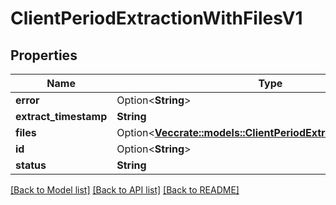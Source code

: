 # ClientPeriodExtractionWithFilesV1

## Properties

Name | Type | Description | Notes
------------ | ------------- | ------------- | -------------
**error** | Option<**String**> |  | [optional]
**extract_timestamp** | **String** |  |
**files** | Option<[**Vec<crate::models::ClientPeriodExtractionFileResultV1>**](client.ExtractionFileResultV1.md)> |  | [optional]
**id** | Option<**String**> |  | [optional]
**status** | **String** |  |

[[Back to Model list]](./README.md#documentation-for-models) [[Back to API list]](./README.md#documentation-for-api-endpoints) [[Back to README]](../README.md)
